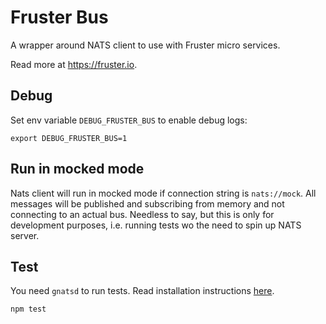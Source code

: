# Fruster Bus

A wrapper around NATS client to use with Fruster micro services.

Read more at https://fruster.io.

## Debug

Set env variable `DEBUG_FRUSTER_BUS` to enable debug logs:

```
export DEBUG_FRUSTER_BUS=1
```

## Run in mocked mode

Nats client will run in mocked mode if connection string is `nats://mock`. All messages will be published and subscribing from memory
and not connecting to an actual bus. Needless to say, but this is only for development purposes, i.e. running tests wo the need to
spin up NATS server.

## Test

You need `gnatsd` to run tests. Read installation instructions [here](https://docs.nats.io/running-a-nats-service/introduction/installation).

    npm test
